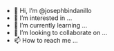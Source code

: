 
- 👋 Hi, I’m @josephbindanillo
- 👀 I’m interested in ...
- 🌱 I’m currently learning ...
- 💞️ I’m looking to collaborate on ...
- 📫 How to reach me ...

<!---
josephbindanillo/josephbindanillo is a ✨ special ✨ repository because its `README.md` (this file) appears on your GitHub profile.
You can click the Preview link to take a look at your changes.
--->
